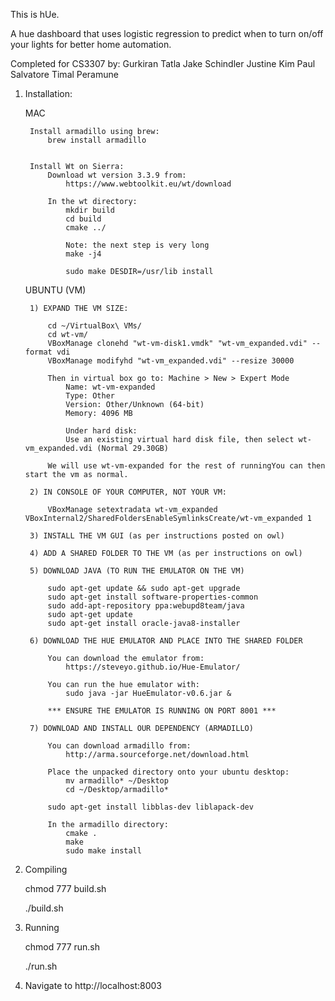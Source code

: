 
This is hUe.

A hue dashboard that uses logistic regression to predict when to turn on/off your lights for better home automation.

Completed for CS3307 by: 
Gurkiran Tatla
Jake Schindler
Justine Kim
Paul Salvatore
Timal Peramune



1) Installation:

	MAC

		Install armadillo using brew:
			brew install armadillo


		Install Wt on Sierra:
			Download wt version 3.3.9 from:
				https://www.webtoolkit.eu/wt/download

			In the wt directory:
				mkdir build
				cd build
				cmake ../

				Note: the next step is very long
				make -j4		

				sudo make DESDIR=/usr/lib install


	UBUNTU (VM)

		1) EXPAND THE VM SIZE:

			cd ~/VirtualBox\ VMs/
			cd wt-vm/
			VBoxManage clonehd "wt-vm-disk1.vmdk" "wt-vm_expanded.vdi" --format vdi
			VBoxManage modifyhd "wt-vm_expanded.vdi" --resize 30000

			Then in virtual box go to: Machine > New > Expert Mode
				Name: wt-vm-expanded
				Type: Other
				Version: Other/Unknown (64-bit)
				Memory: 4096 MB

				Under hard disk:
				Use an existing virtual hard disk file, then select wt-vm_expanded.vdi (Normal 29.30GB)

			We will use wt-vm-expanded for the rest of runningYou can then start the vm as normal.

		2) IN CONSOLE OF YOUR COMPUTER, NOT YOUR VM:

			VBoxManage setextradata wt-vm_expanded VBoxInternal2/SharedFoldersEnableSymlinksCreate/wt-vm_expanded 1

		3) INSTALL THE VM GUI (as per instructions posted on owl)

		4) ADD A SHARED FOLDER TO THE VM (as per instructions on owl)

		5) DOWNLOAD JAVA (TO RUN THE EMULATOR ON THE VM)

			sudo apt-get update && sudo apt-get upgrade
			sudo apt-get install software-properties-common
			sudo add-apt-repository ppa:webupd8team/java
			sudo apt-get update
			sudo apt-get install oracle-java8-installer

		6) DOWNLOAD THE HUE EMULATOR AND PLACE INTO THE SHARED FOLDER

			You can download the emulator from:
				https://steveyo.github.io/Hue-Emulator/

			You can run the hue emulator with:
				sudo java -jar HueEmulator-v0.6.jar &

			*** ENSURE THE EMULATOR IS RUNNING ON PORT 8001 ***

		7) DOWNLOAD AND INSTALL OUR DEPENDENCY (ARMADILLO)

			You can download armadillo from:
				http://arma.sourceforge.net/download.html

			Place the unpacked directory onto your ubuntu desktop:
				mv armadillo* ~/Desktop
				cd ~/Desktop/armadillo*

			sudo apt-get install libblas-dev liblapack-dev

			In the armadillo directory:
				cmake .
				make
				sudo make install

2) Compiling

	chmod 777 build.sh

	./build.sh

3) Running

	chmod 777 run.sh

	./run.sh

4) Navigate to http://localhost:8003

